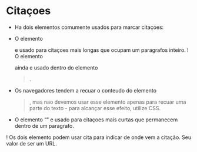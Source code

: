 # Citaçoes

- Ha dois elementos comumente usados para marcar citaçoes:

- O elemento <blockquote></blockquote> e usado para citaçoes mais longas que ocupam um paragrafos inteiro.
  ! O elemento <p></p> ainda e usado dentro do elemento <blockquote>.
- Os navegadores tendem a recuar o conteudo do elemento <blockquote>, mas nao devemos usar esse elemento apenas para recuar uma parte do texto - para alcançar esse efeito, utilize CSS.

- O elemento <q></q> e usado para citaçoes mais curtas que permanecem dentro de um paragrafo.

! Os dois elemento podem usar cita para indicar de onde vem a citação. Seu valor de ser um URL.
